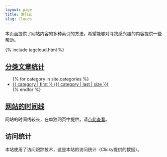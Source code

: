 ```yaml
---
layout: page
title: 索引云
slug: Clouds
---
```

本页面提供了网站内容的多种索引的方法，希望能够对寻找感兴趣的内容提供一些帮助。

{% include tagcloud.html %}

## [分类文章统计](/indexes/categories)
<ul class="postList categories">
{% for category in site.categories %}
	<li class="{{ category | first}}"><a href="/indexes/categories.html#{{ category | first | cgi_escape}}">{{ category | first }} <span>({{ category | last | size }})</span></a></li>			
{% endfor %}
</ul>


## [网站的时间线](/indexes/date)
网站的时间线较长，在单独网页中提供，请[点此查看](/indexes/date)。

## 访问统计
本站使用了访问跟踪技术，这是本站的访问统计（Clicky提供的数据）。

<script src="//widgets.clicky.com/tally/?site_id=100929068&sitekey=ab30555daa51fb2d450385dd0a97b3c7&width=175&height=250&title=&hide_title=1&hide_branding=1" type="text/javascript"></script>
